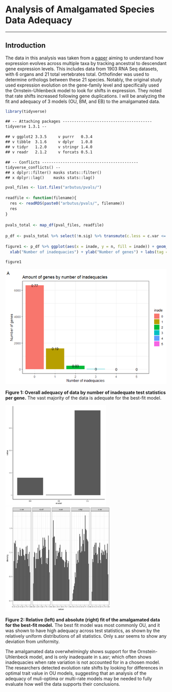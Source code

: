 
# Analysis of Amalgamated Species Data Adequacy

------------------------------------------------------------------------

## Introduction

The data in this analysis was taken from a
[paper](https://www.nature.com/articles/s41467-020-18090-8) aiming to
understand how expression evolves across multiple taxa by tracking
ancestral to descendant gene expression levels. This includes data from
1903 RNA Seq datasets, with 6 organs and 21 total vertebrates total.
Orthofinder was used to determine orthologs between these 21 species.
Notably, the original study used expression evolution on the gene-family
level and specifically used the Ornstein-Uhlenbeck model to look for
shifts in expression. They noted that rate shifts increased following
gene duplications. I will be analyzing the fit and adequacy of 3 models
(OU, BM, and EB) to the amalgamated data.

``` r
library(tidyverse)
```

    ## -- Attaching packages --------------------------------------- tidyverse 1.3.1 --

    ## v ggplot2 3.3.5     v purrr   0.3.4
    ## v tibble  3.1.6     v dplyr   1.0.8
    ## v tidyr   1.2.0     v stringr 1.4.0
    ## v readr   2.1.2     v forcats 0.5.1

    ## -- Conflicts ------------------------------------------ tidyverse_conflicts() --
    ## x dplyr::filter() masks stats::filter()
    ## x dplyr::lag()    masks stats::lag()

``` r
pval_files <- list.files("arbutus/pvals/")

readfile <- function(filename){
  res <- readRDS(paste0("arbutus/pvals/", filename))
  res
}

pvals_total <- map_df(pval_files, readfile)

p_df <- pvals_total %>% select(!m.sig) %>% transmute(c.less = c.var <= 0.05, sv.less = s.var <= 0.05, sa.less = s.asr <= 0.05, sh.less = s.hgt <= 0.05 & !is.na(s.hgt), d.less = d.cdf <= 0.05) %>% transmute(inade = c.less + sv.less + sa.less + sh.less + d.less) %>% count(inade) %>% mutate(prop = n/sum(n)) %>% mutate(inade = as.character(inade))

figure1 <- p_df %>% ggplot(aes(x = inade, y = n, fill = inade)) + geom_bar(stat = "identity") + geom_text(aes(label = round(prop, digits = 2))) +
  xlab("Number of inadequacies") + ylab("Number of genes") + labs(tag = "A") + ggtitle("Amount of genes by number of inadequacies") + theme_bw() 
```

``` r
figure1
```

![](analysis_files/figure-gfm/unnamed-chunk-1-1.png)<!-- -->

**Figure 1: Overall adequacy of data by number of inadequate test
statistics per gene.** The vast majority of the data is adequate for the
best-fit model.

<img src="arbutus/AIC/AIC_brain.png" width="314"/>

<img src="arbutus/figures/arbutus_brain.png" width="328"/>

**Figure 2: Relative (left) and absolute (right) fit of the amalgamated
data for the best-fit model.** The best fit model was most commonly OU,
and it was shown to have high adequacy across test statistics, as shown
by the relatively uniform distributions of all statistics. Only s.asr
seems to show any deviation from uniformity.

The amalgamated data overwhelmingly shows support for the
Ornstein-Uhlenbeck model, and is only inadequate in s.asr; which often
shows inadequacies when rate variation is not accounted for in a chosen
model. The researchers detected evolution rate shifts by looking for
differences in optimal trait value in OU models, suggesting that an
analysis of the adequacy of muli-optima or multi-rate models may be
needed to fully evaluate how well the data supports their conclusions.
